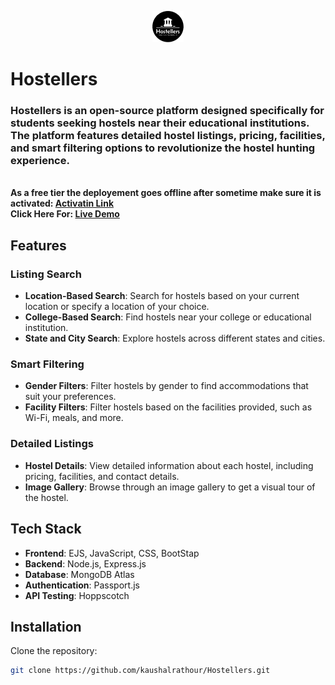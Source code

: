 
<p align="center"><img alt="Hostellers Logo" src="https://github.com/kaushalrathour/Hostellers/blob/main/public/images/logo.png" width="50px" height="50px">
<h1>Hostellers</h1></p>

### Hostellers is an open-source platform designed specifically for students seeking hostels near their educational institutions. The platform features detailed hostel listings, pricing, facilities, and smart filtering options to revolutionize the hostel hunting experience.

<p style="font-weight: bold;"><br>As a free tier the deployement goes offline after sometime make sure it is activated: 
	<a href="https://api.render.com/deploy/srv-cnjglfmct0pc73cb1dt0?key=gDminzcoJqo">Activatin Link</a>
    <br>Click Here For: 
    <a href="https://hostellers.onrender.com/">Live Demo</a>
    <br>
</p>

## Features

### Listing Search

- **Location-Based Search**: Search for hostels based on your current location or specify a location of your choice.
- **College-Based Search**: Find hostels near your college or educational institution.
- **State and City Search**: Explore hostels across different states and cities.

### Smart Filtering

- **Gender Filters**: Filter hostels by gender to find accommodations that suit your preferences.
- **Facility Filters**: Filter hostels based on the facilities provided, such as Wi-Fi, meals, and more.

### Detailed Listings

- **Hostel Details**: View detailed information about each hostel, including pricing, facilities, and contact details.
- **Image Gallery**: Browse through an image gallery to get a visual tour of the hostel.

## Tech Stack

- **Frontend**: EJS, JavaScript, CSS, BootStap
- **Backend**: Node.js, Express.js
- **Database**: MongoDB Atlas
- **Authentication**: Passport.js
- **API Testing**: Hoppscotch

## Installation

Clone the repository:

```bash
git clone https://github.com/kaushalrathour/Hostellers.git
